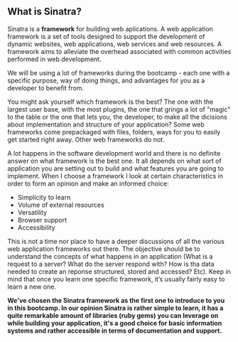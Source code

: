 ## What is Sinatra?

Sinatra is a **framework** for building web aplications. A web application framework is a set of tools designed to support the development of dynamic websites, web applications, web services and web resources. A framework aims to alleviate the overhead associated with common activities performed in web development.

We will be using a lot of frameworks during the bootcamp - each one with a specific purpose, way of doing things, and advantages for you as a developer to benefit from. 

You might ask yourself which framework is the best? The one with the largest user base, with the most plugins, the one that grings a lot of "magic" to the table or the one that lets you, the developer, to make all the dicisions about implementation and structure of your application? Some web frameworks come prepackaged with files, folders, ways for you to easily get started right away.  Other web frameworks do not. 

A lot happens in the software development world and there is no definite answer on what framework is the best one. It all depends on what sort of application you are setting out to build and what features you are going to implement. When I choose a framework I look at certain characteristics in order to form an opinion and make an informed choice: 
* Simplicity to learn
* Volume of external resources
* Versatility
* Browser support 
* Accessibility

This is not a time nor place to have a deeper discussions of all the various web application frameworks out there. The objective should be to understand the concepts of what happens in an application (What is a request to a server? What do the server respond with? How is tha data needed to create an reponse structured, stored and accessed? Etc). Keep in mind that once you learn one specific framework, it’s usually fairly easy to learn a new one. 

**We've chosen the Sinatra framework as the first one to introduce to you in this bootcamp. In our opinion Sinatra is rather simple to learn, it has a quite remarkable amount of libraries (ruby gems) you can leverage on while building your application, it's a good choice for basic information systems and rather accessible in terms of documentation and support.**

 
